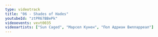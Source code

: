 ```yaml
---
type: videotrack
title: "06 - Shades of Hades"
youtubeId: "ztPR67BBePk"
videoevents: vevt0035
videoartists: ["Sun Caged", "Марсел Кунен", "Пол Адриан Вилларреал"]
---
```

